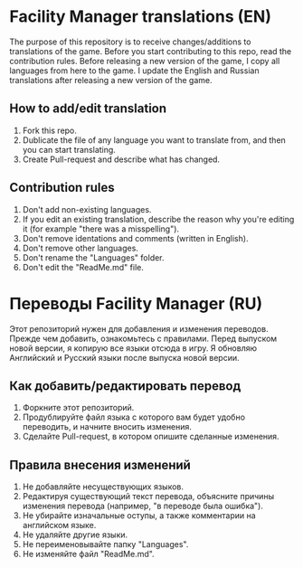 # Facility Manager translations (EN)
The purpose of this repository is to receive changes/additions to translations of the game. Before you start contributing to this repo, read the contribution rules.
Before releasing a new version of the game, I copy all languages from here to the game.
I update the English and Russian translations after releasing a new version of the game.

## How to add/edit translation
1. Fork this repo.
2. Dublicate the file of any language you want to translate from, and then you can start translating.
3. Create Pull-request and describe what has changed.

## Contribution rules
1. Don't add non-existing languages. 
2. If you edit an existing translation, describe the reason why you're editing it (for example "there was a misspelling").
3. Don't remove identations and comments (written in English).
4. Don't remove other languages.
5. Don't rename the "Languages" folder.
6. Don't edit the "ReadMe.md" file.

# Переводы Facility Manager (RU)
Этот репозиторий нужен для добавления и изменения переводов. Прежде чем добавить, ознакомьтесь с правилами. 
Перед выпуском новой версии, я копирую все языки отсюда в игру.
Я обновляю Английский и Русский языки после выпуска новой версии.

## Как добавить/редактировать перевод
1. Форкните этот репозиторий.
2. Продублируйте файл языка с которого вам будет удобно переводить, и начните вносить изменения.
3. Сделайте Pull-request, в котором опишите сделанные изменения.

## Правила внесения изменений
1. Не добавляйте несуществующих языков. 
2. Редактируя существующий текст перевода, объясните причины изменения перевода (например, "в переводе была ошибка").
3. Не убирайте изначальные оступы, а также комментарии на английском языке.
4. Не удаляйте другие языки.
5. Не переименовывайте папку "Languages".
6. Не изменяйте файл "ReadMe.md".
